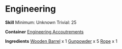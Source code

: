 <!-- TITLE: Exploding Wooden Barrel -->
<!-- SUBTITLE:  -->
# Engineering
**Skill**
Minimum: Unknown
Trivial: 25

**Container**
[Engineering Accoutrements](engineering-accoutrements)

**Ingredients**
[Wooden Barrel](wooden-barrel) x 1
[Gunpowder](gunpowder) x 5
[Rope](rope) x 1